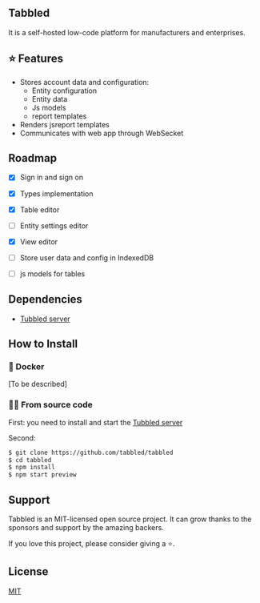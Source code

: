 ## Tabbled

It is a self-hosted low-code platform for manufacturers and enterprises.

## ⭐ Features

* Stores account data and configuration:
    * Entity configuration
    * Entity data
    * Js models
    * report templates
* Renders jsreport templates
* Communicates with web app through WebSecket

## Roadmap

- [x] Sign in and sign on
- [x] Types implementation
- [x] Table editor
- [ ] Entity settings editor
- [x] View editor
- [ ] Store user data and config in IndexedDB
- [ ] js models for tables


## Dependencies

* [Tubbled server](https://github.com/tabbled/tabbled-server)

## How to Install

### 🐳 Docker

[To be described]

### 💪🏻 From source code

First: you need to install and start the [Tubbled server](https://github.com/tabbled/tabbled-server)

Second:
```bash
$ git clone https://github.com/tabbled/tabbled
$ cd tabbled
$ npm install
$ npm start preview
```

## Support

Tabbled is an MIT-licensed open source project. It can grow thanks to the sponsors and support by the amazing backers.

If you love this project, please consider giving a ⭐.

## License

[MIT](https://github.com/tabbled/tabbled/LICENSE)
